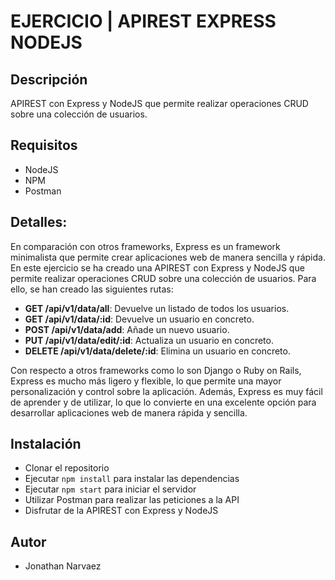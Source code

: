 # EJERCICIO | APIREST EXPRESS NODEJS

## Descripción

APIREST con Express y NodeJS que permite realizar operaciones CRUD sobre una colección de usuarios.

## Requisitos

- NodeJS
- NPM
- Postman

## Detalles:

En comparación con otros frameworks, Express es un framework minimalista que permite crear aplicaciones web de
manera sencilla y rápida. En este ejercicio se ha creado una APIREST con Express y NodeJS que permite realizar
operaciones CRUD sobre una colección de usuarios. Para ello, se han creado las siguientes rutas:

- **GET /api/v1/data/all**: Devuelve un listado de todos los usuarios.
- **GET /api/v1/data/:id**: Devuelve un usuario en concreto.
- **POST /api/v1/data/add**: Añade un nuevo usuario.
- **PUT /api/v1/data/edit/:id**: Actualiza un usuario en concreto.
- **DELETE /api/v1/data/delete/:id**: Elimina un usuario en concreto.

Con respecto a otros frameworks como lo son Django o Ruby on Rails, Express es mucho más ligero y flexible, lo que
permite una mayor personalización y control sobre la aplicación. Además, Express es muy fácil de aprender y de
utilizar, lo que lo convierte en una excelente opción para desarrollar aplicaciones web de manera rápida y sencilla.

## Instalación
- Clonar el repositorio
- Ejecutar `npm install` para instalar las dependencias
- Ejecutar `npm start` para iniciar el servidor
- Utilizar Postman para realizar las peticiones a la API
- Disfrutar de la APIREST con Express y NodeJS

## Autor
- Jonathan Narvaez